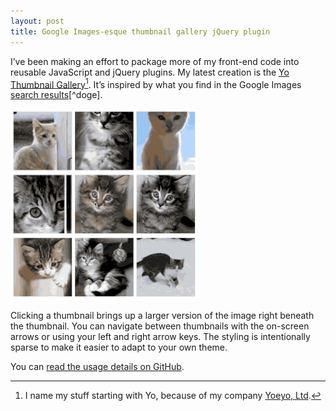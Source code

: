 ```yaml
---
layout: post
title: Google Images-esque thumbnail gallery jQuery plugin 
---
```

I’ve been making an effort to package more of my front-end code into reusable JavaScript and jQuery plugins. My latest creation is the [Yo Thumbnail Gallery](https://github.com/ChrisLTD/yo_thumbnail_gallery)[^Yo]. It’s inspired by what you find in the Google Images [search results](https://www.google.com/search?tbm=isch&q=doge)[^doge].

![Example of the thumbnail gallery plugin](/blog/images/2014/01/image-gallery.gif)

Clicking a thumbnail brings up a larger version of the image right beneath the thumbnail. You can navigate between thumbnails with the on-screen arrows or using your left and right arrow keys. The styling is intentionally sparse to make it easier to adapt to your own theme.

You can [read the usage details on GitHub](https://github.com/ChrisLTD/yo_thumbnail_gallery).

[^Yo]: I name my stuff starting with Yo, because of my company [Yoeyo, Ltd](http://yoeyo.com/).